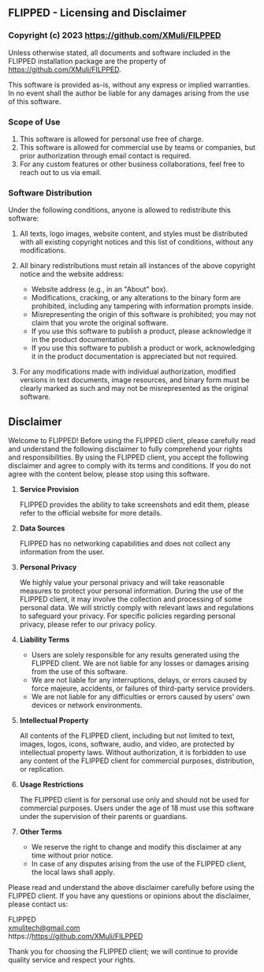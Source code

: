 ## FLIPPED - Licensing and Disclaimer

### Copyright (c) 2023 https://github.com/XMuli/FILPPED

Unless otherwise stated, all documents and software included in the FLIPPED installation package are the property of https://github.com/XMuli/FILPPED.

This software is provided as-is, without any express or implied warranties. In no event shall the author be liable for any damages arising from the use of this software.

### Scope of Use

1. This software is allowed for personal use free of charge.
2. This software is allowed for commercial use by teams or companies, but prior authorization through email contact is required.
3. For any custom features or other business collaborations, feel free to reach out to us via email.

### Software Distribution

Under the following conditions, anyone is allowed to redistribute this software:

1. All texts, logo images, website content, and styles must be distributed with all existing copyright notices and this list of conditions, without any modifications.
2. All binary redistributions must retain all instances of the above copyright notice and the website address:
   - Website address (e.g., in an "About" box).
   - Modifications, cracking, or any alterations to the binary form are prohibited, including any tampering with information prompts inside.
   - Misrepresenting the origin of this software is prohibited; you may not claim that you wrote the original software.
   - If you use this software to publish a product, please acknowledge it in the product documentation.
   - If you use this software to publish a product or work, acknowledging it in the product documentation is appreciated but not required.

3. For any modifications made with individual authorization, modified versions in text documents, image resources, and binary form must be clearly marked as such and may not be misrepresented as the original software.

## Disclaimer

Welcome to FLIPPED! Before using the FLIPPED client, please carefully read and understand the following disclaimer to fully comprehend your rights and responsibilities. By using the FLIPPED client, you accept the following disclaimer and agree to comply with its terms and conditions. If you do not agree with the content below, please stop using this software.

1. **Service Provision**

   FLIPPED provides the ability to take screenshots and edit them, please refer to the official website for more details.

2. **Data Sources**

   FLIPPED has no networking capabilities and does not collect any information from the user.

3. **Personal Privacy**

   We highly value your personal privacy and will take reasonable measures to protect your personal information. During the use of the FLIPPED client, it may involve the collection and processing of some personal data. We will strictly comply with relevant laws and regulations to safeguard your privacy. For specific policies regarding personal privacy, please refer to our privacy policy.

4. **Liability Terms**

   - Users are solely responsible for any results generated using the FLIPPED client. We are not liable for any losses or damages arising from the use of this software.
   - We are not liable for any interruptions, delays, or errors caused by force majeure, accidents, or failures of third-party service providers.
   - We are not liable for any difficulties or errors caused by users' own devices or network environments.

5. **Intellectual Property**

   All contents of the FLIPPED client, including but not limited to text, images, logos, icons, software, audio, and video, are protected by intellectual property laws. Without authorization, it is forbidden to use any content of the FLIPPED client for commercial purposes, distribution, or replication.

6. **Usage Restrictions**

   The FLIPPED client is for personal use only and should not be used for commercial purposes. Users under the age of 18 must use this software under the supervision of their parents or guardians.

7. **Other Terms**

   - We reserve the right to change and modify this disclaimer at any time without prior notice.
   - In case of any disputes arising from the use of the FLIPPED client, the local laws shall apply.

Please read and understand the above disclaimer carefully before using the FLIPPED client. If you have any questions or opinions about the disclaimer, please contact us:

FLIPPED   
xmulitech@gmail.com   
https://https://github.com/XMuli/FILPPED

Thank you for choosing the FLIPPED client; we will continue to provide quality service and respect your rights.